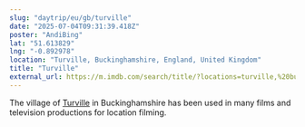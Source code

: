 ```yaml
---
slug: "daytrip/eu/gb/turville"
date: "2025-07-04T09:31:39.418Z"
poster: "AndiBing"
lat: "51.613829"
lng: "-0.892978"
location: "Turville, Buckinghamshire, England, United Kingdom"
title: "Turville"
external_url: https://m.imdb.com/search/title/?locations=turville,%20buckinghamshire,%20england,%20uk
---
```

The village of [Turville](https://en.wikipedia.org/wiki/Turville) in Buckinghamshire has been used in many films and television productions for location filming.